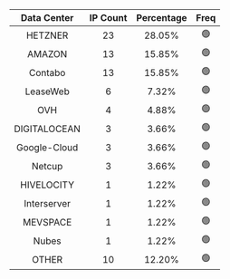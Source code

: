 | Data Center | IP Count | Percentage | Freq |
|:------------:|:--------:|:-----------:|:-----:|
| HETZNER | 23 | 28.05% | 🟢 |
| AMAZON | 13 | 15.85% | 🟢 |
| Contabo | 13 | 15.85% | 🟢 |
| LeaseWeb | 6 | 7.32% | 🟢 |
| OVH | 4 | 4.88% | 🟢 |
| DIGITALOCEAN | 3 | 3.66% | 🟢 |
| Google-Cloud | 3 | 3.66% | 🟢 |
| Netcup | 3 | 3.66% | 🟢 |
| HIVELOCITY | 1 | 1.22% | 🟢 |
| Interserver | 1 | 1.22% | 🟢 |
| MEVSPACE | 1 | 1.22% | 🟢 |
| Nubes | 1 | 1.22% | 🟢 |
| OTHER | 10 | 12.20% | 🟢 |